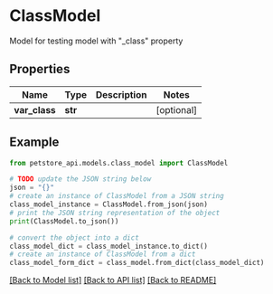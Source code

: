 # ClassModel

Model for testing model with \"_class\" property

## Properties

Name | Type | Description | Notes
------------ | ------------- | ------------- | -------------
**var_class** | **str** |  | [optional] 

## Example

```python
from petstore_api.models.class_model import ClassModel

# TODO update the JSON string below
json = "{}"
# create an instance of ClassModel from a JSON string
class_model_instance = ClassModel.from_json(json)
# print the JSON string representation of the object
print(ClassModel.to_json())

# convert the object into a dict
class_model_dict = class_model_instance.to_dict()
# create an instance of ClassModel from a dict
class_model_form_dict = class_model.from_dict(class_model_dict)
```
[[Back to Model list]](../README.md#documentation-for-models) [[Back to API list]](../README.md#documentation-for-api-endpoints) [[Back to README]](../README.md)


